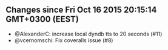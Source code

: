 ## Changes since Fri Oct 16 2015 20:15:14 GMT+0300 (EEST)

 * @AlexanderC: increase local dyndb tts to 20 seconds (#11)
 * @vcernomschi: Fix coveralls issue (#8)

